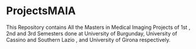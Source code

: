 # ProjectsMAIA
This Repository contains All the Masters in Medical Imaging Projects of 1st , 2nd and 3rd Semesters done at University of Burgunday, 
University of Cassino and Southern Lazio , and University of Girona respectively.
